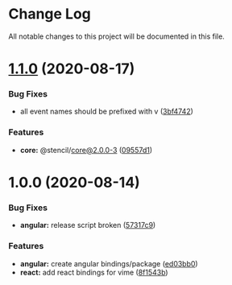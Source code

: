# Change Log

All notable changes to this project will be documented in this file.

# [1.1.0](https://github.com/vime-js/vime/compare/@vime/angular@1.0.0...@vime/angular@1.1.0) (2020-08-17)


### Bug Fixes

* all event names should be prefixed with v ([3bf4742](https://github.com/vime-js/vime/commit/3bf4742ff89f04d5664f341da8acb021ee279eca))


### Features

* **core:** @stencil/core@2.0.0-3 ([09557d1](https://github.com/vime-js/vime/commit/09557d15ef9cc4a8a012e1104381f04b4a34848e))

# 1.0.0 (2020-08-14)


### Bug Fixes

* **angular:** release script broken ([57317c9](https://github.com/vime-js/vime/commit/57317c962875324542ab94fd74d38078ad55cbf1))


### Features

* **angular:** create angular bindings/package ([ed03bb0](https://github.com/vime-js/vime/commit/ed03bb0a33277f4babba7e4671b491a8f1fc71e3))
* **react:** add react bindings for vime ([8f1543b](https://github.com/vime-js/vime/commit/8f1543b7309d0cd96e45afd7f7abd5b20d2597d0))
